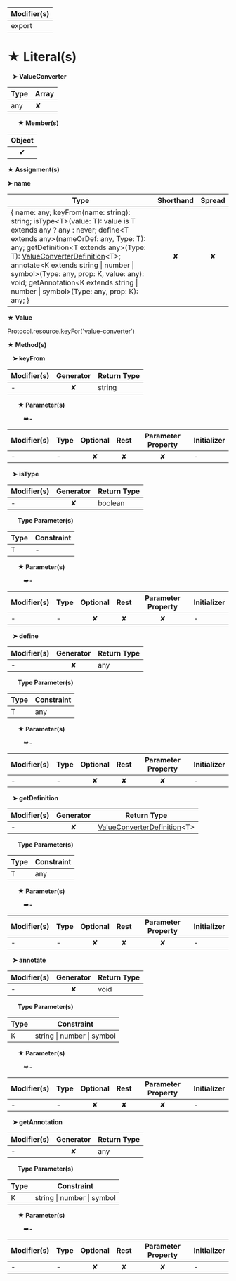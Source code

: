 | Modifier(s)                            |
|----------------------------------------|
| export |

# &#9733; Literal(s)

&nbsp;&nbsp; **&#10148; ValueConverter**

| Type                        | Array                           |
|-----------------------------|---------------------------------|
| any | ✘ |

&nbsp;&nbsp;&nbsp;&nbsp;&nbsp; **&#9733; Member(s)**

| Object                        |
|:-----------------------------:|
| ✔ |

**&#9733; Assignment(s)**

**&#10148; name**

| Type                      | Shorthand                         | Spread                        |
|---------------------------|:---------------------------------:|:-----------------------------:|
| { name: any; keyFrom(name: string): string; isType&lt;T&gt;(value: T): value is T extends any ? any : never; define&lt;T extends any&gt;(nameOrDef: any, Type: T): any; getDefinition&lt;T extends any&gt;(Type: T): [ValueConverterDefinition](/runtime/resources/class/value-converter/valueconverterdefinition.md)&lt;T&gt;; annotate&lt;K extends string &#124; number &#124; symbol&gt;(Type: any, prop: K, value: any): void; getAnnotation&lt;K extends string &#124; number &#124; symbol&gt;(Type: any, prop: K): any; } | ✘  | ✘ |

**&#9733; Value**

Protocol.resource.keyFor('value-converter')

**&#9733; Method(s)**

&nbsp;&nbsp; **&#10148; keyFrom**

| Modifier(s)                              | Generator                          | Return Type                       |
|------------------------------------------|:----------------------------------:|-----------------------------------|
| - | ✘ | string |

&nbsp;&nbsp;&nbsp;&nbsp;&nbsp; **&#9733; Parameter(s)**

&nbsp;&nbsp;&nbsp;&nbsp;&nbsp;&nbsp;&nbsp;&nbsp; _**&#10149; -**_

| Modifier(s)                              | Type                        | Optional                           | Rest                          | Parameter Property                          | Initializer                       |
|------------------------------------------|-----------------------------|:----------------------------------:|:-----------------------------:|:-------------------------------------------:|-----------------------------------|
| - | - | ✘  | ✘ | ✘ | - |

&nbsp;&nbsp; **&#10148; isType**

| Modifier(s)                              | Generator                          | Return Type                       |
|------------------------------------------|:----------------------------------:|-----------------------------------|
| - | ✘ | boolean |

&nbsp;&nbsp;&nbsp;&nbsp;&nbsp; **Type Parameter(s)**

| Type | Constraint |
| ---- | ---------- |
| T    | -          |

&nbsp;&nbsp;&nbsp;&nbsp;&nbsp; **&#9733; Parameter(s)**

&nbsp;&nbsp;&nbsp;&nbsp;&nbsp;&nbsp;&nbsp;&nbsp; _**&#10149; -**_

| Modifier(s)                              | Type                        | Optional                           | Rest                          | Parameter Property                          | Initializer                       |
|------------------------------------------|-----------------------------|:----------------------------------:|:-----------------------------:|:-------------------------------------------:|-----------------------------------|
| - | - | ✘  | ✘ | ✘ | - |

&nbsp;&nbsp; **&#10148; define**

| Modifier(s)                              | Generator                          | Return Type                       |
|------------------------------------------|:----------------------------------:|-----------------------------------|
| - | ✘ | any |

&nbsp;&nbsp;&nbsp;&nbsp;&nbsp; **Type Parameter(s)**

| Type | Constraint |
| ---- | ---------- |
| T    | any        |

&nbsp;&nbsp;&nbsp;&nbsp;&nbsp; **&#9733; Parameter(s)**

&nbsp;&nbsp;&nbsp;&nbsp;&nbsp;&nbsp;&nbsp;&nbsp; _**&#10149; -**_

| Modifier(s)                              | Type                        | Optional                           | Rest                          | Parameter Property                          | Initializer                       |
|------------------------------------------|-----------------------------|:----------------------------------:|:-----------------------------:|:-------------------------------------------:|-----------------------------------|
| - | - | ✘  | ✘ | ✘ | - |

&nbsp;&nbsp; **&#10148; getDefinition**

| Modifier(s)                              | Generator                          | Return Type                       |
|------------------------------------------|:----------------------------------:|-----------------------------------|
| - | ✘ | [ValueConverterDefinition](/runtime/resources/class/value-converter/valueconverterdefinition.md)&lt;T&gt; |

&nbsp;&nbsp;&nbsp;&nbsp;&nbsp; **Type Parameter(s)**

| Type | Constraint |
| ---- | ---------- |
| T    | any        |

&nbsp;&nbsp;&nbsp;&nbsp;&nbsp; **&#9733; Parameter(s)**

&nbsp;&nbsp;&nbsp;&nbsp;&nbsp;&nbsp;&nbsp;&nbsp; _**&#10149; -**_

| Modifier(s)                              | Type                        | Optional                           | Rest                          | Parameter Property                          | Initializer                       |
|------------------------------------------|-----------------------------|:----------------------------------:|:-----------------------------:|:-------------------------------------------:|-----------------------------------|
| - | - | ✘  | ✘ | ✘ | - |

&nbsp;&nbsp; **&#10148; annotate**

| Modifier(s)                              | Generator                          | Return Type                       |
|------------------------------------------|:----------------------------------:|-----------------------------------|
| - | ✘ | void |

&nbsp;&nbsp;&nbsp;&nbsp;&nbsp; **Type Parameter(s)**

| Type | Constraint                         |
| ---- | ---------------------------------- |
| K    | string &#124; number &#124; symbol |

&nbsp;&nbsp;&nbsp;&nbsp;&nbsp; **&#9733; Parameter(s)**

&nbsp;&nbsp;&nbsp;&nbsp;&nbsp;&nbsp;&nbsp;&nbsp; _**&#10149; -**_

| Modifier(s)                              | Type                        | Optional                           | Rest                          | Parameter Property                          | Initializer                       |
|------------------------------------------|-----------------------------|:----------------------------------:|:-----------------------------:|:-------------------------------------------:|-----------------------------------|
| - | - | ✘  | ✘ | ✘ | - |

&nbsp;&nbsp; **&#10148; getAnnotation**

| Modifier(s)                              | Generator                          | Return Type                       |
|------------------------------------------|:----------------------------------:|-----------------------------------|
| - | ✘ | any |

&nbsp;&nbsp;&nbsp;&nbsp;&nbsp; **Type Parameter(s)**

| Type | Constraint                         |
| ---- | ---------------------------------- |
| K    | string &#124; number &#124; symbol |

&nbsp;&nbsp;&nbsp;&nbsp;&nbsp; **&#9733; Parameter(s)**

&nbsp;&nbsp;&nbsp;&nbsp;&nbsp;&nbsp;&nbsp;&nbsp; _**&#10149; -**_

| Modifier(s)                              | Type                        | Optional                           | Rest                          | Parameter Property                          | Initializer                       |
|------------------------------------------|-----------------------------|:----------------------------------:|:-----------------------------:|:-------------------------------------------:|-----------------------------------|
| - | - | ✘  | ✘ | ✘ | - |
